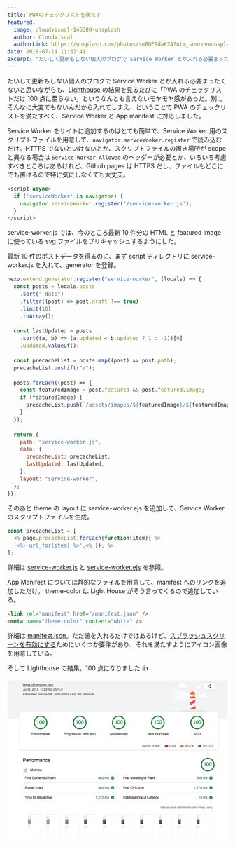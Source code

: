 ```yaml
---
title: PWAのチェックリストを満たす
featured:
  image: cloudvisual-146380-unsplash
  author: CloudVisual
  authorLink: https://unsplash.com/photos/sm8OE9daK2A?utm_source=unsplash&utm_medium=referral&utm_content=creditCopyText
date: 2018-07-14 11:32:41
excerpt: "たいして更新もしない個人のブログで Service Worker とか入れる必要まったくないと思いながらも、Lighthouse の結果を見るたびに「PWAのチェックリストだけ100点に至らない」というなんとも言えないモヤモヤ感があった。別にそんなに大変でもないんだから入れてしまえ、ということでPWAのチェックリストを満たすべく、Service Worker と App manifest に対応しました。"
---
```


たいして更新もしない個人のブログで Service Worker とか入れる必要まったくないと思いながらも、[Lighthouse](https://developers.google.com/web/tools/lighthouse/?hl=ja) の結果を見るたびに「PWA のチェックリストだけ 100 点に至らない」というなんとも言えないモヤモヤ感があった。別にそんなに大変でもないんだから入れてしまえ、ということで PWA のチェックリストを満たすべく、Service Worker と App manifest に対応しました。

Service Worker をサイトに追加するのはとても簡単で、Service Worker 用のスクリプトファイルを用意して、`navigator.servceWoeker.register` で読み込むだけ。HTTPS でないといけないとか、スクリプトファイルの置き場所が scope と異なる場合は `Service-Worker-Allowed` のヘッダーが必要とか、いろいろ考慮すべきところはあるけれど、Github pages は HTTPS だし、ファイルもどこにでも置けるので特に気にしなくても大丈夫。

```javascript
<script async>
  if ('serviceWorker' in navigator) {
    navigator.serviceWorker.register('/service-worker.js');
  }
</script>
```

service-worker.js では、今のところ最新 10 件分の HTML と featured image に使っている svg ファイルをプリキャッシュするようにした。

最新 10 件のポストデータを得るのに、まず script ディレクトリに service-worker.js を入れて、generator を登録。

```javascript
hexo.extend.generator.register("service-worker", (locals) => {
  const posts = locals.posts
    .sort("-date")
    .filter((post) => post.draft !== true)
    .limit(10)
    .toArray();

  const lastUpdated = posts
    .sort((a, b) => (a.updated < b.updated ? 1 : -1))[0]
    .updated.valueOf();

  const precacheList = posts.map((post) => post.path);
  precacheList.unshift("/");

  posts.forEach((post) => {
    const featuredImage = post.featured && post.featured.image;
    if (featuredImage) {
      precacheList.push(`/assets/images/${featuredImage}/${featuredImage}.svg`);
    }
  });

  return {
    path: "service-worker.js",
    data: {
      precacheList: precacheList,
      lastUpdated: lastUpdated,
    },
    layout: "service-worker",
  };
});
```

そのあと theme の layout に service-worker.ejs を追加して、Service Worker のスクリプトファイルを生成。

```javascript
const precacheList = [
  <% page.precacheList.forEach(function(item){ %>
  '<%- url_for(item) %>',<% }); %>
];
```

詳細は [service-worker.js](https://github.com/memolog/blog/blob/master/scripts/service-worker.js) と [service-worker.ejs](https://github.com/memolog/blog/blob/master/themes/little-code-bricks/layout/service-worker.ejs) を参照。

App Manifest については静的なファイルを用意して、manifest へのリンクを追加しただけ。 theme-color は Light House がそう言ってくるので追加している。

```html
<link rel="manifest" href="/manifest.json" />
<meta name="theme-color" content="white" />
```

詳細は [manifest.json](https://github.com/memolog/blog/blob/master/themes/little-code-bricks/source/manifest.json)。ただ値を入れるだけではあるけど、[スプラッシュスクリーンを有効にする](https://developers.google.com/web/tools/lighthouse/audits/custom-splash-screen)ためにいくつか要件があり、それを満たすようにアイコン画像を用意している。

そして Lighthouse の結果。100 点になりました 👍

![](/assets/images/lighthouse-100s.png)
